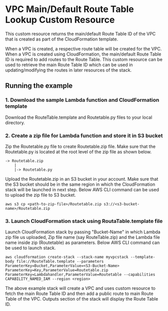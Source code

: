 # VPC Main/Default Route Table Lookup Custom Resource

This custom resource returns the main/default Route Table ID of the VPC that is created as part of the CloudFormation template.

When a VPC is created, a respective route table will be created for the VPC. When a VPC is created using CloudFormation, the main/default Route Table ID is required to add routes to the Route Table. This custom resource can be used to retrieve the main Route Table ID which can be used in updating/modifying the routes in later resources of the stack.

## Running the example

### 1. Download the sample Lambda function and CloudFormation template

Download the RouteTable.template and Routetable.py files to your local directory.

### 2. Create a zip file for Lambda function and store it in S3 bucket

Zip the Routetable.py file to create Routetable.zip file. Make sure that the Routetable.py is located at the root level of the zip file as shown below.

```console
-> Routetable.zip
    |
    |-> Routetable.py
```

Upload the Routetable.zip in an S3 bucket in your account. Make sure that the S3 bucket should be in the same region in which the CloudFormation stack will be launched in next step. Below AWS CLI command can be used to upload the zip file to S3 bucket.

```console
aws s3 cp <path-to-zip-file>/Routetable.zip s3://<s3-bucket-name>/Routetable.zip
```

### 3. Launch CloudFormation stack using RoutaTable.template file

Launch CloudFormation stack by passing "Bucket-Name" in which Lambda zip file us uploaded, Zip file name (say RouteTable.zip) and the Lambda file name inside zip (Routetable) as parameters. Below AWS CLI command can be used to launch stack.

```console
aws cloudformation create-stack --stack-name myvpcstack --template-body file://RouteTable.template --parameters ParameterKey=Bucket,ParameterValue=<S3-Bucket-Name> ParameterKey=Key,ParameterValue=Routetable.zip ParameterKey=Lambdahandler,ParameterValue=Routetable --capabilities CAPABILITY_NAMED_IAM --region <region>
```

The above example stack will create a VPC and uses custom resource to fetch the main Route Table ID and then add a public route to main Route Table of the VPC. Outputs section of the stack will display the Route Table ID.
